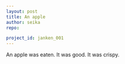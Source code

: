 ```yaml
---
layout: post
title: An apple
author: seika
repo: 

project_id: janken_001
---
```

An apple was eaten. It was good. It was crispy.